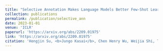 ```yaml
---
title: "Selective Annotation Makes Language Models Better Few-Shot Learners"
collection: publications
permalink: /publication/selective_ann
date: 2023-01-01
venue: 'ICLR'
paperurl: 'https://arxiv.org/abs/2209.01975'
link: 'https://arxiv.org/abs/2209.01975'
citation: 'Hongjin Su, <b>Jungo Kasai</b>, Chen Henry Wu, Weijia Shi, Tianlu Wang, Jiayi Xin, Rui Zhang, Mari Ostendorf, Luke Zettlemoyer, Noah A. Smith, and Tao Yu. 2023. &quot;Selective Annotation Makes Language Models Better Few-Shot Learners.&quot; <i>Proceedings of the International Conference on Learning Representations (ICLR)</i>.'
---
```

